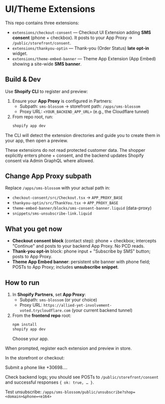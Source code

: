 # UI/Theme Extensions

This repo contains three extensions:

- `extensions/checkout-consent` — Checkout UI Extension adding **SMS consent** (phone + checkbox). It posts to your App Proxy → `/public/storefront/consent`.
- `extensions/thankyou-optin` — Thank-you (Order Status) **late opt-in** widget.
- `extensions/theme-embed-banner` — Theme App Extension (App Embed) showing a site-wide **SMS banner**.

## Build & Dev

Use **Shopify CLI** to register and preview:

1. Ensure your **App Proxy** is configured in Partners:
   - Subpath: `sms-blossom` → storefront path: `/apps/sms-blossom`
   - Proxy URL: `<YOUR_BACKEND_APP_URL>` (e.g., the Cloudflare tunnel)
2. From repo root, run:
   ```bash
   shopify app dev
   ```

The CLI will detect the extension directories and guide you to create them in your app, then open a preview.

These extensions do not read protected customer data. The shopper explicitly enters phone + consent, and the backend updates Shopify consent via Admin GraphQL where allowed.

## Change App Proxy subpath

Replace `/apps/sms-blossom` with your actual path in:

- `checkout-consent/src/Checkout.tsx` → `APP_PROXY_BASE`
- `thankyou-optin/src/ThankYou.tsx` → `APP_PROXY_BASE`
- `theme-embed-banner/blocks/sms-consent-banner.liquid` (data-proxy)
- `snippets/sms-unsubscribe-link.liquid`

## What you get now

- **Checkout consent block** (contact step): phone + checkbox; intercepts "Continue" and posts to your backend App Proxy. No PCD reads.
- **Thank-you opt-in** block: phone input + "Subscribe by SMS" button; posts to App Proxy.
- **Theme App Embed banner**: persistent site banner with phone field; POSTs to App Proxy; includes **unsubscribe snippet**.

## How to run

1. In **Shopify Partners**, set **App Proxy**:
   - Subpath: `sms-blossom` (or your choice)
   - Proxy URL: `https://allied-yet-involvement-voted.trycloudflare.com` (your current backend tunnel)
2. From the **frontend repo** root:
   ```bash
   npm install
   shopify app dev
   ```
   Choose your app.

When prompted, register each extension and preview in store.

In the storefront or checkout:

Submit a phone like +30698….

Check backend logs; you should see POSTs to `/public/storefront/consent` and successful responses `{ ok: true, … }`.

Test unsubscribe: `/apps/sms-blossom/public/unsubscribe?shop=<domain>&phone=<e164>`

